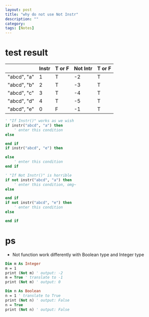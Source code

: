 ```yaml
---
layout: post
title: "why do not use Not Instr"
description: ""
category: 
tags: [Notes]
---
```


# test result

|           |Instr|T or F|Not Intr|T or F|
|-----------|-----|------|--------|------|
|"abcd", "a"|1    |T     |-2      |T     |
|"abcd", "b"|2    |T     |-3      |T     |
|"abcd", "c"|3    |T     |-4      |T     |
|"abcd", "d"|4    |T     |-5      |T     |
|"abcd", "e"|0    |F     |-1      |T     |

```vb
' "If Instr()" works as we wish
if instr("abcd", "a") then
	' enter this condition
else

end if
if instr("abcd", "e") then

else
	' enter this condition
end if

' "If Not Instr()" is horrible
if not instr("abcd", "a") then
	' enter this condition, omg~
else

end if
if not instr("abcd", "e") then
	' enter this condition
else

end if
```

# ps

* Not function work differently with Boolean type and Integer type

```vb
Dim m As Integer
m = 1
print (Not m) ' output: -2
m = True ' translate to -1
print (Not m) ' output: 0

Dim n As Boolean
n = 1 ' translate to True
print (Not n) ' output: False
n = True
print (Not n) ' output: False
```


